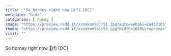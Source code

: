 ```yaml
---
title:  "So horney right now 🥺(f) [OC]"
metadate: "hide"
categories: [ Pussy ]
image: "https://preview.redd.it/xsnakon9o1r51.jpg?auto=webp&s=2a43216372a4b1ad3fb94a5768e443eaf3777a5c"
thumb: "https://preview.redd.it/xsnakon9o1r51.jpg?width=1080&crop=smart&auto=webp&s=1a29172171918bb0694a9582dcb558485c13d765"
visit: ""
---
```

So horney right now 🥺(f) [OC]
